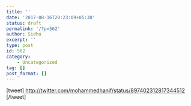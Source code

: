 ```yaml
---
title: ''
date: '2017-08-16T20:23:09+05:30'
status: draft
permalink: '/?p=562'
author: Sidhu
excerpt: ''
type: post
id: 562
category:
    - Uncategorized
tag: []
post_format: []
---
```

\[tweet\] http://twitter.com/mohammedhanif/status/897402312817344512 \[/tweet\]